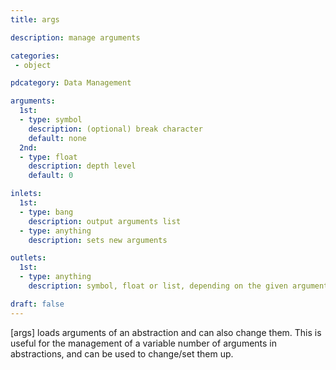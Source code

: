 ```yaml
---
title: args

description: manage arguments

categories:
 - object

pdcategory: Data Management

arguments:
  1st:
  - type: symbol
    description: (optional) break character
    default: none
  2nd:
  - type: float
    description: depth level
    default: 0

inlets:
  1st:
  - type: bang
    description: output arguments list
  - type: anything
    description: sets new arguments

outlets:
  1st:
  - type: anything
    description: symbol, float or list, depending on the given arguments - or bang if no arguments are given to the parent patch (as in the help patch)

draft: false
---
```


[args] loads arguments of an abstraction and can also change them. This is useful for the management of a variable number of arguments in abstractions, and can be used to change/set them up.
